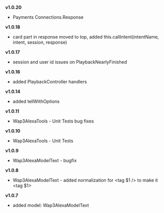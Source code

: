 **v1.0.20**
- Payments Connections.Response


**v1.0.18**
- card part in response moved to top, added this.callIntent(intentName, intent, session, response)


**v1.0.17**
- session and user id issues on PlaybackNearlyFinished

**v1.0.16**
- added PlaybackController handlers



**v1.0.14**
- added tellWithOptions


**v1.0.11**
- Wap3AlexaTools - Unit Tests bug fixes

**v1.0.10**
- Wap3AlexaTools - Unit Tests

**v1.0.9**
- Wap3AlexaModelText - bugfix

**v1.0.8**
- Wap3AlexaModelText - added normalization for <tag $1 /> to make it <tag $1></tag>

**v1.0.7**
- added model: Wap3AlexaModelText
